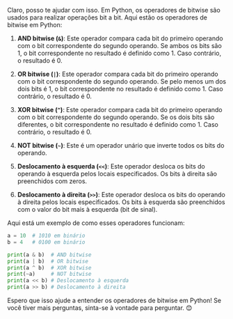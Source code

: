 Claro, posso te ajudar com isso. Em Python, os operadores de bitwise são usados para realizar operações bit a bit. Aqui estão os operadores de bitwise em Python:

1. **AND bitwise (`&`)**: Este operador compara cada bit do primeiro operando com o bit correspondente do segundo operando. Se ambos os bits são 1, o bit correspondente no resultado é definido como 1. Caso contrário, o resultado é 0.
    
2. **OR bitwise (`|`)**: Este operador compara cada bit do primeiro operando com o bit correspondente do segundo operando. Se pelo menos um dos dois bits é 1, o bit correspondente no resultado é definido como 1. Caso contrário, o resultado é 0.
    
3. **XOR bitwise (`^`)**: Este operador compara cada bit do primeiro operando com o bit correspondente do segundo operando. Se os dois bits são diferentes, o bit correspondente no resultado é definido como 1. Caso contrário, o resultado é 0.
    
4. **NOT bitwise (`~`)**: Este é um operador unário que inverte todos os bits do operando.
    
5. **Deslocamento à esquerda (`<<`)**: Este operador desloca os bits do operando à esquerda pelos locais especificados. Os bits à direita são preenchidos com zeros.
    
6. **Deslocamento à direita (`>>`)**: Este operador desloca os bits do operando à direita pelos locais especificados. Os bits à esquerda são preenchidos com o valor do bit mais à esquerda (bit de sinal).
    

Aqui está um exemplo de como esses operadores funcionam:

```python
a = 10  # 1010 em binário
b = 4   # 0100 em binário

print(a & b)  # AND bitwise
print(a | b)  # OR bitwise
print(a ^ b)  # XOR bitwise
print(~a)     # NOT bitwise
print(a << b) # Deslocamento à esquerda
print(a >> b) # Deslocamento à direita
```

Espero que isso ajude a entender os operadores de bitwise em Python! Se você tiver mais perguntas, sinta-se à vontade para perguntar. 😊